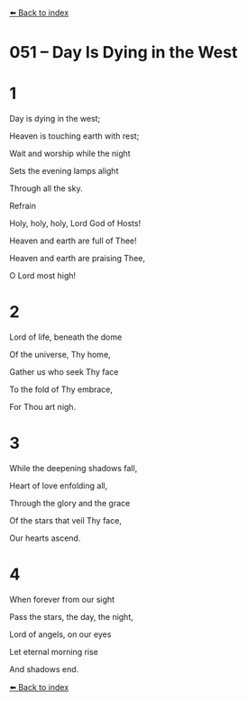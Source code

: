 [⬅️ Back to index](../README.md)

# 051 – Day Is Dying in the West





# 1

Day is dying in the west;

Heaven is touching earth with rest;

Wait and worship while the night

Sets the evening lamps alight

Through all the sky.



Refrain

Holy, holy, holy, Lord God of Hosts!

Heaven and earth are full of Thee!

Heaven and earth are praising Thee,

O Lord most high!



# 2

Lord of life, beneath the dome

Of the universe, Thy home,

Gather us who seek Thy face

To the fold of Thy embrace,

For Thou art nigh.



# 3

While the deepening shadows fall,

Heart of love enfolding all,

Through the glory and the grace

Of the stars that veil Thy face,

Our hearts ascend.



# 4

When forever from our sight

Pass the stars, the day, the night,

Lord of angels, on our eyes

Let eternal morning rise

And shadows end.

[⬅️ Back to index](../README.md)
